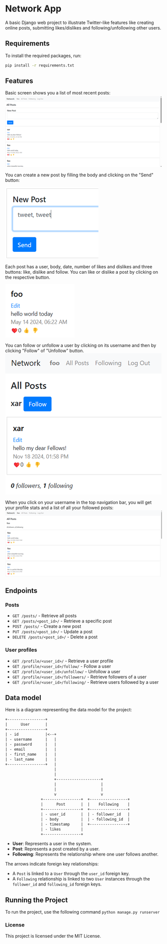 # Network App

A basic Django web project to illustrate Twitter-like features like creating online posts, submitting likes/dislikes and following/unfollowing other users.

## Requirements

To install the required packages, run:

```sh
pip install -r requirements.txt
```
## Features
Basic screen shows you a list of most recent posts:
![Login](./network/static/images/login.png)

You can create a new post by filling the body and clicking on the "Send" button:

![Posting](./network/static/images/posting.png)

Each post has a user, body, date, number of likes and dislikes and three buttons: like, dislike and follow. You can like or dislike a post by clicking on the respective button.

![Post](./network/static/images/post.png)

You can follow or unfollow a user by clicking on its username and then by clicking "Follow" of "Unfollow" button.  
![Follow](./network/static/images/follow.png)

When you click on your username in the top navigation bar, you will get your profile stats and a list of all your followed posts:
![Profile_full](./network/static/images/profile_full.png)

## Endpoints
### Posts
- `GET /posts/` - Retrieve all posts 
- `GET /posts/<post_id>/` - Retrieve a specific post
- `POST /posts/` - Create a new post
- `PUT /posts/<post_id>/` - Update a post
- `DELETE /posts/<post_id>/` - Delete a post

### User profiles
- `GET /profile/<user_id>/` - Retrieve a user profile
- `GET /profile/<user_id>/follow/` - Follow a user
- `GET /profile/<user_id>/unfollow/` - Unfollow a user
- `GET /profile/<user_id>/followers/` - Retrieve followers of a user
- `GET /profile/<user_id>/following/` - Retrieve users followed by a user

## Data model
Here is a diagram representing the data model for the project:

```plaintext
+-----------------+                   
|      User       |          
+-----------------+          
| - id            |<--+      
| - username      |   |      
| - password      |   |      
| - email         |   |      
| - first_name    |   |      
| - last_name     |   |      
+-----------------+   |
                      |
                      |
                      +--------------------+
                      |                    |
                      |                    |
                      v                    v
                +-----------------+  +-----------------+
                |      Post       |  |    Following    |
                +-----------------+  +-----------------+
                | - user_id       |  | - follower_id   |
                | - body          |  | - following_id  |
                | - timestamp     |  +-----------------+
                | - likes         |
                +-----------------+
```

- **User**: Represents a user in the system.
- **Post**: Represents a post created by a user.
- **Following**: Represents the relationship where one user follows another.

The arrows indicate foreign key relationships:
- A `Post` is linked to a `User` through the `user_id` foreign key.
- A `Following` relationship is linked to two `User` instances through the `follower_id` and `following_id` foreign keys.


## Running the Project
To run the project, use the following command
`python manage.py runserver`

### License
This project is licensed under the MIT License.